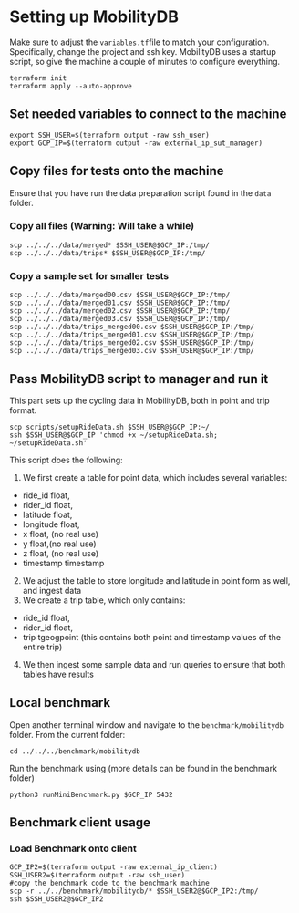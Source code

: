 # Setting up MobilityDB
Make sure to adjust the `variables.tf`file to match your configuration. Specifically, change the project and ssh key. MobilityDB uses a startup script, so give the machine a couple of minutes to configure everything.
```
terraform init
terraform apply --auto-approve
```
## Set needed variables to connect to the machine
```
export SSH_USER=$(terraform output -raw ssh_user)
export GCP_IP=$(terraform output -raw external_ip_sut_manager)
```
## Copy files for tests onto the machine
Ensure that you have run the data preparation script found in the `data` folder.
### Copy all files (Warning: Will take a while)
```
scp ../../../data/merged* $SSH_USER@$GCP_IP:/tmp/
scp ../../../data/trips* $SSH_USER@$GCP_IP:/tmp/
```
### Copy a sample set for smaller tests
```
scp ../../../data/merged00.csv $SSH_USER@$GCP_IP:/tmp/
scp ../../../data/merged01.csv $SSH_USER@$GCP_IP:/tmp/
scp ../../../data/merged02.csv $SSH_USER@$GCP_IP:/tmp/
scp ../../../data/merged03.csv $SSH_USER@$GCP_IP:/tmp/
scp ../../../data/trips_merged00.csv $SSH_USER@$GCP_IP:/tmp/
scp ../../../data/trips_merged01.csv $SSH_USER@$GCP_IP:/tmp/
scp ../../../data/trips_merged02.csv $SSH_USER@$GCP_IP:/tmp/
scp ../../../data/trips_merged03.csv $SSH_USER@$GCP_IP:/tmp/
```

## Pass MobilityDB script to manager and run it
This part sets up the cycling data in MobilityDB, both in point and trip format.
```
scp scripts/setupRideData.sh $SSH_USER@$GCP_IP:~/ 
ssh $SSH_USER@$GCP_IP 'chmod +x ~/setupRideData.sh; ~/setupRideData.sh'
```
This script does the following:
1. We first create a table for point data, which includes several variables: 
- ride_id float,
- rider_id float,
- latitude float,
- longitude float,
- x float, (no real use)
- y float,(no real use)
- z float, (no real use)
- timestamp timestamp
2. We adjust the table to store longitude and latitude in point form as well, and ingest data
3. We create a trip table, which only contains:
- ride_id float,
- rider_id float,
- trip tgeogpoint (this contains both point and timestamp values of the entire trip)
4. We then ingest some sample data and run queries to ensure that both tables have results

## Local benchmark
Open another terminal window and navigate to the `benchmark/mobilitydb` folder. From the current folder:
```
cd ../../../benchmark/mobilitydb
```
Run the benchmark using (more details can be found in the benchmark folder)
```
python3 runMiniBenchmark.py $GCP_IP 5432
```
## Benchmark client usage

### Load Benchmark onto client
```
GCP_IP2=$(terraform output -raw external_ip_client)
SSH_USER2=$(terraform output -raw ssh_user)
#copy the benchmark code to the benchmark machine
scp -r ../../benchmark/mobilitydb/* $SSH_USER2@$GCP_IP2:/tmp/
ssh $SSH_USER2@$GCP_IP2
```
